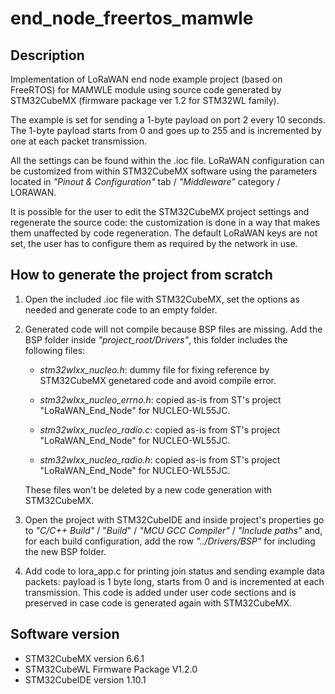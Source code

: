 # end_node_freertos_mamwle

## Description

Implementation of LoRaWAN end node example project (based on FreeRTOS) for MAMWLE module using source code generated by STM32CubeMX (firmware package ver 1.2 for STM32WL family).

The example is set for sending a 1-byte payload on port 2 every 10 seconds. The 1-byte payload starts from 0 and goes up to 255 and is incremented by one at each packet transmission.

All the settings can be found within the .ioc file. LoRaWAN configuration can be customized from within STM32CubeMX software using the parameters located in _"Pinout & Configuration"_ tab / _"Middleware"_ category / LORAWAN.

It is possible for the user to edit the STM32CubeMX project settings and regenerate the source code: the customization is done in a way that makes them unaffected by code regeneration. The default LoRaWAN keys are not set, the user has to configure them as required by the network in use.

## How to generate the project from scratch

1. Open the included .ioc file with STM32CubeMX, set the options as needed and generate code to an empty folder.

2. Generated code will not compile because BSP files are missing. Add the BSP folder inside _"project_root/Drivers"_, this folder includes the following files:

   - _stm32wlxx_nucleo.h_: dummy file for fixing reference by STM32CubeMX genetared code and avoid compile error.

   - _stm32wlxx_nucleo_errno.h_: copied as-is from ST's project "LoRaWAN_End_Node" for NUCLEO-WL55JC.

   - _stm32wlxx_nucleo_radio.c_: copied as-is from ST's project "LoRaWAN_End_Node" for NUCLEO-WL55JC.

   - _stm32wlxx_nucleo_radio.h_: copied as-is from ST's project "LoRaWAN_End_Node" for NUCLEO-WL55JC.

   These files won't be deleted by a new code generation with STM32CubeMX.

3. Open the project with STM32CubeIDE and inside project's properties go to _"C/C++ Build"_ / "_Build_" / _"MCU GCC Compiler"_ / _"Include paths"_ and, for each build configuration, add the row _"../Drivers/BSP"_ for including the new BSP folder.

4. Add code to lora_app.c for printing join status and sending example data packets: payload is 1 byte long, starts from 0 and is incremented at each transmission. This code is added under user code sections and is preserved in case code is generated again with STM32CubeMX.

## Software version

- STM32CubeMX version 6.6.1
- STM32CubeWL Firmware Package V1.2.0
- STM32CubeIDE version 1.10.1
